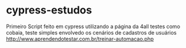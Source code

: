 # cypress-estudos
 
 Primeiro Script feito em cypress utilizando a página da 4all testes como cobaia, teste simples envolvedo os cenários de cadastros de usuários
 http://www.aprendendotestar.com.br/treinar-automacao.php
 


